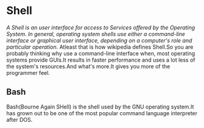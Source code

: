 <h1>Shell</h1>

*A Shell  is an user interface for access to Services offered by the Operating System. In general, operating system shells use either a command-line interface or graphical user interface, depending on a computer's role and particular operation.*
Atleast that is how wikipedia defines Shell.So you are probably thinking why use a command-line interface when, most operating systems provide GUIs.It results in faster performance and uses a lot less of the system's resources.And what's more.It gives you more of the programmer feel.

<h2>Bash</h2>
Bash(Bourne Again SHell) is the shell used by the GNU operating system.It has grown out to be one of the most popular command language interpreter after DOS.
